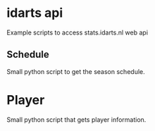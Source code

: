 # idarts api

Example scripts to access stats.idarts.nl web api 

## Schedule

Small python script to get the season schedule.

# Player

Small python script that gets player information.

